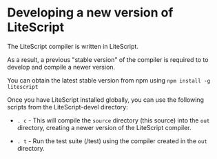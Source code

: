 Developing a new version of LiteScript 
======================================


The LiteScript compiler is written in LiteScript. 

As a result, a previous "stable version" of the compiler 
is required to to develop and compile a newer version. 

You can obtain the latest stable version from npm using `npm install -g litescript`

Once you have LiteScript installed globally, you can use the following scripts from 
the LiteScript-devel directory:

* `. c` - This will compile the `source` directory (this source) into the `out` directory,
creating a newer version of the LiteScript compiler.

* `. t` - Run the test suite (/test) using the compiler created in the `out` directory. 

